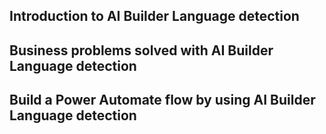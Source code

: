 ## Introduction to AI Builder Language detection
## Business problems solved with AI Builder Language detection
## Build a Power Automate flow by using AI Builder Language detection